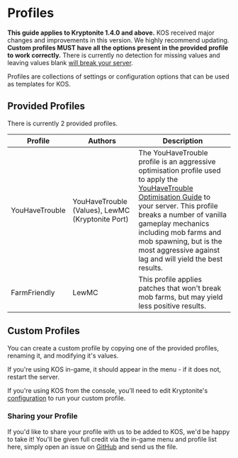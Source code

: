 # Profiles
<warning>
    <b>This guide applies to Kryptonite 1.4.0 and above.</b> KOS received major changes and improvements in this version. We highly recommend updating.
</warning>

<warning>
<strong>Custom profiles MUST have all the options present in the provided profile to work correctly.</strong> There is currently no detection for missing values and leaving values blank <u>will break your server</u>.
</warning>

Profiles are collections of settings or configuration options that can be used as templates for KOS.

## Provided Profiles
There is currently 2 provided profiles.

| Profile        | Authors                                          | Description                                                                                                                                                                                                                                                                                                                                                               |
|----------------|--------------------------------------------------|---------------------------------------------------------------------------------------------------------------------------------------------------------------------------------------------------------------------------------------------------------------------------------------------------------------------------------------------------------------------------|
| YouHaveTrouble | YouHaveTrouble (Values), LewMC (Kryptonite Port) | The YouHaveTrouble profile is an aggressive optimisation profile used to apply the [YouHaveTrouble Optimisation Guide](https://github.com/YouHaveTrouble/minecraft-optimization) to your server. This profile breaks a number of vanilla gameplay mechanics including mob farms and mob spawning, but is the most aggressive against lag and will yield the best results. |
| FarmFriendly   | LewMC                                            | This profile applies patches that won't break mob farms, but may yield less positive results.                                                                                                                                                                                                                                                                             |

## Custom Profiles
You can create a custom profile by copying one of the provided profiles, renaming it, and modifying it's values.

If you're using KOS in-game, it should appear in the menu - if it does not, restart the server.

If you're using KOS from the console, you'll need to edit Kryptonite's [configuration](KR-Configuration.md) to run your custom profile.

### Sharing your Profile
If you'd like to share your profile with us to be added to KOS, we'd be happy to take it! You'll be given full credit via the in-game menu and profile list here, simply open an issue on [GitHub](https://github.com/lewmc/kryptonite) and send us the file.